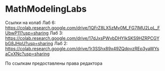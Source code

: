# MathModelingLabs
Ссылки на колаб
Лаб 6: https://colab.research.google.com/drive/1QFrZ8LX5zMv0M_FG7lMU2LpL_FUbwP11?usp=sharing
Лаб 3: https://colab.research.google.com/drive/17dJxsPWvbDHYIkSKS9HZRPCGYbG8JHpU?usp=sharing
Лаб 2: https://colab.research.google.com/drive/1r3SShx89x49ZQdpvzREp3yaWYsaCxXNc?usp=sharing

По ссылкам предоставлены права редактора
